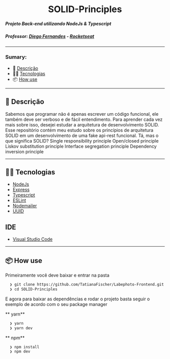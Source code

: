 <h1 align="center"> SOLID-Principles </h1>

##### Projeto Back-end utilizando NodeJs & Typescript
##### Professor: [Diego Fernandes](https://github.com/diego3g) - [Rocketseat](https://rocketseat.com.br/)

<hr/>

### Sumary:
- 🚀 [Descrição](#description)
- 👨‍💻 [Tecnologias](#technologies)
- 📦️ [How use](#)

<hr/>


## 🚀 Descrição <a id="description"><a/>
Sabemos que programar não é apenas escrever um código funcional, ele também deve ser verboso e de fácil entendimento. Para aprender cada vez mais sobre isso, desejei estudar a arquitetura de desenvolvimento SOLID.
Esse repositório contém meu estudo sobre os princípios de arquitetura SOLID em um desenvolvimento de uma fake api-rest funcional.
Tá, mas o que significa SOLID?
Single responsibility principle
Open/closed principle
Liskov substitution principle
Interface segregation principle
Dependency inversion principle

---

## 👨‍💻 Tecnologias <a id="technologies"><a/>

- [NodeJs](https://github.com/nodejs)
- [Express](https://github.com/expressjs/express)
- [Typescript](https://github.com/microsoft/TypeScript)
- [ESLint](https://github.com/eslint/eslint)
- [Nodemailer](https://github.com/nodemailer/nodemailer)
- [UUID](https://github.com/uuidjs/uuid)


## IDE

- [Visual Studio Code](https://code.visualstudio.com/)

---

## 📦️ How use

Primeiramente você deve baixar e entrar na pasta

```bash
  ❯ git clone https://github.com/TatianaFischer/Labephoto-Frontend.git
  ❯ cd SOLID-Principles
```

E agora para baixar as dependências e rodar o projeto basta seguir o exemplo de acordo com o seu package manager

** yarn**

```bash
  ❯ yarn
  ❯ yarn dev
```

** npm**

```bash
  ❯ npm install
  ❯ npm dev
```

